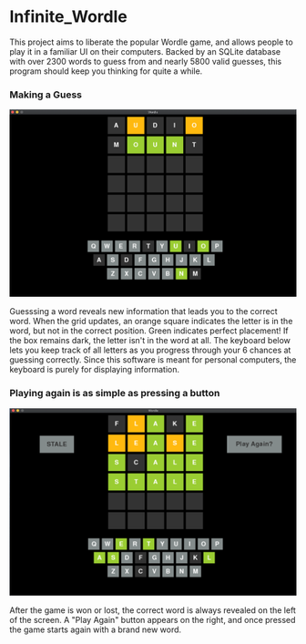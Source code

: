 # Infinite_Wordle
This project aims to liberate the popular Wordle game, and allows people to play it in a familiar UI on their computers. Backed by an SQLite database with over 2300 words to guess from and nearly 5800 valid guesses, this program should keep you thinking for quite a while. 

### Making a Guess

![Making a guess](guess2.png)

Guesssing a word reveals new information that leads you to the correct word. When the grid updates, an orange square indicates the letter is in the word, but not in the correct position. Green indicates perfect placement! If the box remains dark, the letter isn't in the word at all. The keyboard below lets you keep track of all letters as you progress through your 6 chances at guessing correctly. Since this software is meant for personal computers, the keyboard is purely for displaying information.


### Playing again is as simple as pressing a button
![end](end.png)

After the game is won or lost, the correct word is always revealed on the left of the screen. A "Play Again" button appears on the right, and once pressed the game starts again with a brand new word.
